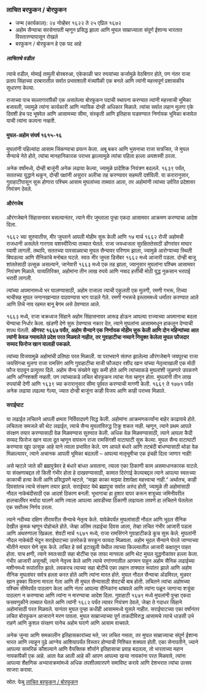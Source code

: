 ### लाचित बरफुकन / बोरफुकन

- जन्म (कार्यकाल): २४ नोव्हेंबर १६२२ ते २५ एप्रिल १६७२ 
- अहोम सैन्याचा सरसेनापती म्हणून प्रसिद्ध झाला आणि मुघल साम्राज्याला संपूर्ण ईशान्य भारतात विस्तारण्यापासून रोखले
- बरफुकन / बोरफुकन हे एक पद आहे



##### लाचितचे वडील

त्याचे वडील, मोमाई तामुली बोरबरुआ, एकेकाळी चार रुपयांच्या कर्जामुळे वेठबिगार होते, पण नंतर राजा प्रताप सिंहाच्या दरबारातील सर्वात प्रभावशाली मंत्र्यांपैकी एक बनले आणि त्यांनी महत्त्वपूर्ण प्रशासकीय सुधारणा केल्या.

राजाच्या पाच सल्लागारांपैकी एक असलेल्या बोरफुकन पदाची स्थापना करण्यात त्यांनी महत्त्वाची भूमिका बजावली, ज्यामुळे त्यांना कार्यकारी आणि न्यायिक दोन्ही अधिकार मिळाले. त्यांचा सर्वात लहान मुलगा एके दिवशी हेच पद भूषवेल आणि आसामच्या सीमा, संस्कृती आणि इतिहास घडवण्यात निर्णायक भूमिका बजावेल याची त्यांना कल्पना नव्हती.

#### मुघल-अहोम संघर्ष १६१५-१६

मुघलांनी पहिल्यांदा आसाम जिंकण्याचा प्रयत्न केला. अबू बकर आणि भुसनाचा राजा सत्रजित, जे मुघल सैन्याचे नेते होते, त्यांचा मानहानिकारक पराभव झाल्यामुळे त्यांचा पहिला हल्ला अयशस्वी ठरला.

अनेक वर्षांमध्ये, दोन्ही बाजूंनी अनेक लढाया केल्या, ज्यामुळे प्रादेशिक नियंत्रण बदलले. १६३९ पर्यंत, सततच्या युद्धाने थकून, दोन्ही पक्षांनी असुरार अलीचा तह करण्यावर सहमती दर्शविली. या करारानुसार, गुवाहाटीपासून सुरू होणारा पश्चिम आसाम मुघलांच्या ताब्यात आला, तर अहोमांनी त्यांच्या उर्वरित प्रदेशावर नियंत्रण ठेवले. 

#### औरंगजेब 

औरंगजेबाने सिंहासनावर बसल्यानंतर, त्याने मीर जुम्लाला पुन्हा एकदा आसामवर आक्रमण करण्याचा आदेश दिला.

१६६२ च्या सुरुवातीस, मीर जुम्लाने आपली मोहीम सुरू केली आणि १७ मार्च १६६२ रोजी अहोमची राजधानी असलेले गारगाव यशस्वीरित्या ताब्यात घेतले. राजा जयध्वजला सुरक्षिततेसाठी डोंगरांवर माघार घ्यावी लागली. तथापि, सततच्या पावसाळ्याचा मुघल सैन्यावर परिणाम झाला, ज्यामुळे आरोग्याच्या स्थिती बिघडल्या आणि सैनिकांचे मनोबल घटले. स्वतः मीर जुम्ला डिसेंबर १६६२ मध्ये आजारी पडला. दोन्ही बाजू शांततेसाठी उत्सुक असल्याने, जानेवारी १६६३ मध्ये एक तह झाला, ज्यानुसार मुघलांना पश्चिम आसामवर नियंत्रण मिळाले. याव्यतिरिक्त, अहोमांना तीन लाख रुपये आणि नव्वद हत्तींची मोठी युद्ध नुकसान भरपाई भरावी लागली.

त्यांच्या अपमानामध्ये भर घालण्यासाठी, अहोम राजाला त्याची एकुलती एक मुलगी, रमणी गभरू, तिच्या भाचीसह मुघल जनानखान्यात पाठवण्यास भाग पाडले गेले. रमणी गभरूचे इस्लाममध्ये धर्मांतर करण्यात आले आणि तिचे नाव रहमत बानू बेगम असे ठेवण्यात आले.

१६६३ मध्ये, राजा चक्रध्वज सिंहाने अहोम सिंहासनावर आरूढ होऊन आपल्या राज्याच्या अपमानाचा बदला घेण्याचा निर्धार केला. खंडणी देणे सुरू ठेवण्यास नकार देत, त्याने मुघलांना आसाममधून हाकलून देण्याची शपथ घेतली. **ऑगस्ट १६६७ पर्यंत, अहोम सैन्याने एक निर्णायक मोहीम सुरू केली आणि दोन महिन्यांच्या आत त्यांनी केवळ गमावलेले प्रदेश परत मिळवले नाहीत, तर गुवाहाटीचा नव्याने नियुक्त केलेला मुघल फौजदार सय्यद फिरोज खान यालाही पकडले.**

त्यांच्या विजयामुळे अहोमांची प्रतिष्ठा परत मिळाली. या पराभवाने संतप्त झालेल्या औरंगजेबाने जयपूरचा राजा जयसिंगचा मुलगा राजा रामसिंग आणि गुवाहाटीचा माजी फौजदार रशीद खान यांच्या नेतृत्वाखाली एक मोठी फौज पाठवून प्रत्युत्तर दिले. अहोम सैन्य संख्येने खूप कमी होते आणि त्यांच्याकडे मुघलांशी जुळणारे उपकरणे आणि अग्निशक्ती नव्हती. पण त्यांच्याकडे लचित बोरफुकन त्यांचा नेता म्हणून होता. मुघलांनी तीन लाख रुपयांची देणी आणि १६३९ च्या करारानुसार सीमा पूर्ववत करण्याची मागणी केली. १६६९ ते १७७१ पर्यंत अनेक लढाया लढल्या गेल्या, ज्यात दोन्ही बाजूंना काही विजय आणि काही पराभव मिळाले.

#### सराईघाट

या लढाईत लचितने आपली क्षमता निर्विवादपणे सिद्ध केली. अहोमांना आक्रमणकर्त्यांना बाहेर काढायचे होते. लचितला समजले की थेट लढाईत, त्याचे सैन्य मुघलांविरुद्ध टिकू शकत नाही. म्हणून, त्याने प्रथम आपले संरक्षण तयार करण्यासाठी वेळ मिळवण्यास सुरुवात केली. अधिक वेळ मिळवण्यासाठी, त्याने आपला कैदी सय्यद फिरोज खान याला दूत म्हणून वापरून राजा रामसिंगशी वाटाघाटी सुरू केल्या. मुघल सैन्य वाटाघाटी करण्यास खूप उत्सुक आहे याने त्याला प्रभावित केले. पण आपले बंधारे आणि तटबंदी बांधण्यासाठी थोडा वेळ मिळाल्यावर, त्याने अचानक आपली भूमिका बदलली – आपल्या मातृभूमीचा एक इंचही दिला जाणार नाही!

असे म्हटले जाते की ब्रह्मपुत्रेवर हे बंधारे बांधत असताना, त्याला एका ठिकाणी काम असमाधानकारक वाटले. या संरक्षणाबद्दल तो किती गंभीर होता हे दाखवण्यासाठी, कामात दिरंगाई केल्याबद्दल त्याने आपल्या स्वतःच्या काकाची हत्या केली आणि प्रसिद्धपणे म्हटले, “माझा काका माझ्या देशापेक्षा महत्त्वाचा नाही.” अर्थातच, काही दिवसांतच त्याचे संरक्षण तयार झाले. सराईघाट येथे ब्रह्मपुत्रा सर्वात अरुंद होती, ज्यामुळे ती अहोमांसाठी नौदल नाकेबंदीसाठी एक आदर्श ठिकाण बनली. भूभागाचा हा हुशार वापर करून शत्रूच्या जमिनीवरील हालचालींवर मर्यादा घालणे आणि त्याला आपल्या आवडीच्या ठिकाणी लढायला लावणे हा लचितने घेतलेला एक सर्वोत्तम निर्णय ठरला.

त्याने नदीच्या दक्षिण तीरावरील सैन्याचे नेतृत्व केले. यावेळेपर्यंत मुघलांसाठी नौदल आणि भूदल सैनिक देखील कुमक म्हणून पोहोचले होते. जेव्हा अंतिम लढाईचा दिवस आला, तेव्हा लचित गंभीर आजारी पडला आणि अंथरुणाला खिळला. शेवटी मार्च १६७१ मध्ये, राजा रामसिंगने गुवाहाटीकडे कूच सुरू केले. मुघलांनी नौदल नाकेबंदी भेदून सराईघाटच्या उत्तरेकडे सरकून फायदा मिळवला. अहोम भूदल सैन्याने घेरले जाण्याच्या भीतीने माघार घेणे सुरू केले. लचित हे सर्व इटाखुली येथील त्याच्या किल्ल्यातील आजारी कक्षातून पाहत होता. याच क्षणी, त्याने स्वतःसाठी सहा बोटींचा एक ताफा मागवला आणि थेट मुघल युद्धनौकांवर हल्ला केला. गंभीर आजारी असूनही, त्याने नेतृत्त्व केले आणि त्याचे रणांगणातील आगमन पाहून अहोम सैनिक लढाईच्या मशीनमध्ये रूपांतरित झाले. लवकरच त्याच्या सहा बोटींचे एका लहान ताफ्यात रूपांतर झाले आणि अहोम सैनिक मुघलांवर सर्वत्र हल्ला करत होते आणि त्यांना मारत होते.
मुघल नौदल सैन्याचा ॲडमिरल, मुन्नवर खान हुक्का पिताना मारला गेला आणि ती मुघल सैन्यासाठी शेवटची बाब होती. लचितने त्यांचा अहोमच्या पश्चिम सीमेपर्यंत पाठलाग केला आणि नंतर आपल्या सैनिकांना थांबवले आणि त्यांना पळून जाणाऱ्या शत्रूंचा पाठलाग न करण्याचा आणि त्यांना न मारण्याचा आदेश दिला. गुवाहाटी १६७९ मध्ये मुघलांनी पुन्हा एकदा फसवणुकीने ताब्यात घेतले आणि त्यांनी १६८२ पर्यंत त्यावर नियंत्रण ठेवले, जेव्हा ते गदाधर सिंहाने अहोमांसाठी परत मिळवले. यानंतर मुघल पुन्हा कधीही आसाममध्ये घुसले नाहीत. सराईघाटच्या एका वर्षांनंतर लचित बोरफुकन आजाराने मरण पावला. मुघल साम्राज्याच्या पूर्ण ताकदीविरुद्ध आसामचे त्याचे धाडसी उभे राहणे आणि कुशल संरक्षण यानेच अहोम घराणे आणि आसाम वाचवले.

अनेक जुन्या आणि समकालीन इतिहासकारांच्या मते, जर लचित नसता, तर मुघल साम्राज्याचा संपूर्ण ईशान्य भारत आणि त्याहून पुढे आग्नेय आशियापर्यंत विस्तार होण्याची निश्चित शक्यता होती. एका सेनापतीने, ज्याने आपल्या सामरिक कौशल्याने आणि वैयक्तिक शौर्याने इतिहासाचा प्रवाह बदलला, तो भारताच्या महान नायकांपैकी एक आहे. आता वेळ आली आहे की आपण आपल्या खऱ्या नायकांना परत मिळवावे, त्यांना आपल्या शैक्षणिक अभ्यासक्रमांमध्ये अधिक तपशीलवारपणे समाविष्ट करावे आणि देशभरात त्यांचा उत्सव साजरा करावा.


स्रोत: फेबु [लाचित बरफुकन / बोरफुकन](https://www.facebook.com/share/p/1951UrTev4/)
